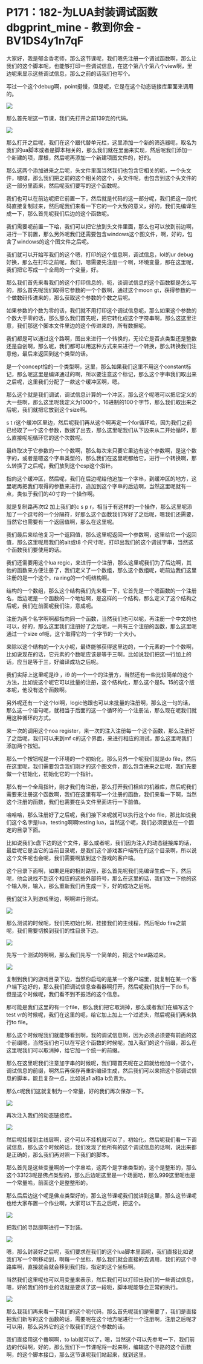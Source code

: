 # P171：182-为LUA封装调试函数dbgprint_mine - 教到你会 - BV1DS4y1n7qF

大家好，我是郁金香老师，那么这节课呢，我们嗯先注册一个调试函数啊，那么让我们的这个脚本呢，也能够打印一些调试信息，在这个第八个第八个view啊，里边呢来显示这些调试信息，那么之前的话我们也写个。

写过一个这个debug啊，point挺慢，但是呢，它是在这个动态链接库里面来调用的。

![](img/49877e28e50c179a37dc571022e0e080_1.png)

那么首先呢这一节课，我们先打开之前139克的代码。

![](img/49877e28e50c179a37dc571022e0e080_3.png)

那么打开之后呢，我们在这个跟代替单元栏，这里添加一个新的筛选器呃，取名为我们的ua脚本或者是脚本相关的，那么我们就在里面来实现，然后呢我们添加一个新建的项，摩根，然后呢再添加一个新建项图文件的，好的。

那么这两个添加进来之后呢，头文件里面当然我们也包含它相关的呃，一个头文件，啵啵，那么我们把之前的这个相关的这个，头文件呢，也包含到这个头文件的这一部分里面来，然后呢我们要写的这个函数呢。

我们也可以在前边呢把它前置一下，然后就是代码的这一部分呢，我们把这一段代码直接复制过来，然后呢我们来看一下它的一个大致的意义，好的，我们先编译生成一下，那么首先呢我们后边的这个函数呢。

我们需要呃前置一下哈，我们可以把它放到头文件里面，那么也可以放到前边啊，进行一下前置，那么另外呢我们还需要包含windows这个图文件，啊，好的，包含了windows的这个图文件之后呢。

我们就可以开始写我们的这个嗯，打印的这个信息啊，调试信息，lol的ur debug好换，那么在打印之前呢，我们，嗯需要先注册一个啊，环境变量，那在这里呢，我们把它写成一个全局的一个变量，好。

那么我们首先来看我们的这个打印信息的，呃，谈调试信息的这个函数额是怎么写的，那么首先呢我们取得它参数的一个个数啊，通过这个moon gt，获得参数的一个做数码传进来的，那么获取这个参数的个数之后呢。

如果参数的个数为零的话，我们就不用打印这个调试信息呃，那么如果这个参数的个数大于零的话，那么那么我们首先呢，把它转化成这个字符串啊，那么这这里注意，我们那这个脚本文件里边的这个传进来的，所有数据呢。

我们都是可以通过这个路啊，图出来进行一个转换的，无论它是否点类型还是整数还是自创啊，那么呢，我们都可以用这种方式来来进行一个转换，那么转换我们注意他，最后来返回到这个类型的话。

是一个concept恰的一个类型啊，这里，那么如果我们这里不用这个constant标记，那么呢这里是编译通过的啊，所以要注意这个标记，那么这个字串我们取出来之后呢，这里我们分配了一款这个缓冲区啊，嗯。

那么这个就是我们调试，调试信息计算的一个冲区，那么这个呢嗯可以把它定义的大一些啊，那么这里呢我定义为1000个，16进制的100个字节，那么我们取出来之后呢，我们就把它放到这个size啊。

s t r这个缓冲区里边，然后呢我们再从这个啊再定一个for循环哈，因为我们之前已经取了一个这个参数，数据了出去，那么这里呢我们从下边来从二开始循环，那么直接呢呃循环它的这个次数呢。

最终取决于它参数的一个个数啊，那么每次来只要它里边有这个参数啊，是这个数字的，或者是嗯这个字串类型的，那么我们在这里呢都给它，进行一个转换啊，那么转换了之后呢，我们放到这个csp这个指针。

指向这个缓冲区，然后呢，我们在后边呢给他追加一个字串，到缓冲区的地方，这里呢再把我们取得的参数来进行，追加到这个字串的后边啊，当然这里呢就有一点，类似于我们的40寸的一个操作啊。

就是复制路再次t2 加上我们的c s p r，相当于有这样的一个操作，那么这里呢添加了一个逗号的一个分隔符，好那么这个函数我们写好了之后呢，嗯我们还需要，当然它也需要有一个返回值啊，那么在这里呢。

我们最后来给他复习一个返回值，那么这里呢返回一个参数啊，这里给它一个返回值，那么这里呢用我们的alt或t8 个尺寸呢，打印出我们的这个调试字串，当然这个函数我们要使用的话。

我们还需要用这个lua regic，来进行一个注册，那么这里呢我们为了后边啊，其他的函数来方便注册了，我们定义了一个数组，那么这个数组呢，呃前边我们这里注册的是一个这个，ra ring的一个呃结构啊。

结构的一个数组，那么这个结构我们先来看一下，它首先是一个嗯函数的一个注册名，后边呢是一个函数的一个地址啊，是这样的一个结构，那么定义了这个结构之后呢，我们在前面呢我们注，意成呃。

注册为两个名字啊啊都指向同一个函数，当然我们也可以呢，再注册一个中文的也可以，好的，那么这里我们注册好了之后呢，一共有三个注册的函数，那么这里呢通过一个size of呃，这个取得它的一个字节的一个大小。

来除以这个结构的一个大小呢，最终能够获得这里边的，一个元素的一个个数啊，比如说现在的话，它元素的个数呢应该是等于三啊，比如说我们把这一行加上的话，应当是等于三，好编译成功之后呢。

我们实际上这里呢是i9 ，i9 的一个一个的注册方，当然还有一些比较简单的这个方法，比如说这个呢它可以批量的注册，这个结构化，那么这个是5。15的这个版本呢，他没有这个函数啊。

另外呢还有一个这个lol啊，logic他跟也可以来批量的注册啊，那么这一句的话，那么这一个语句呢，就相当于后面的这一个循环的一个注册法，那么现在呢我们就用这种循环的方式。

来一次的调用这个noa register，来一次的注入注册每一个这个函数，那么注册好了之后呢，我们可以来到mf c的这个界面，来进行相应的测试，那么这里呢我们添加两个按钮。

那么一个按钮呢是一个环境的一个初始化，那么另外一个呢我们就是do file，然后在这里呢，我们需要包含我们刚才的这个图文件，那么包含进来之后呢，我们先要做一个初始化，初始化它的一个指针。

那么有一个全局指针，刚才我们有注册，那么打开我们相应的机器库，然后呢我们需要来注册这个函数啊，我们在这里有写一个注册的函数，我们来看一下啊，当然这个注册的函数，我们也需要在头文件里面进行一下前值。

哈哈哈，那么注册好了之后呢，我们接下来呢就可以执行这个do file，那比如说我们这个名字是lua，testing啊啊testing lua，当然这个呢，我们必须要放在一个固定的目录下面。

比如说我们c盘下边的这个文件，那么或者呢，我们因为注入的动态链接库的话，最后呢它是当它的当前目录呢，是我们这个游戏客户端所在的这个目录啊，所以说这个文件呢也会呢，我们需要啊放到这个游戏的客户端。

这个目录下面啊，如果是用的相对路径，那么首先呢我们先编译生成一下，然后呢，他会说找不到这个相应的这些外部符号，那么在这里的话，我们改一下他的这个输入啊，输入，那么重新我们再生成一下，好的成功之后呢。

我们就注入到游戏里边，啊啊进行测试。

![](img/49877e28e50c179a37dc571022e0e080_5.png)

那么测试的时候呢，我们先初始化啊，挂接我们的主线程，然后呢do fire之前呢，我们需要切换到我们的性目录下边。



![](img/49877e28e50c179a37dc571022e0e080_7.png)

先写一个测试的啊啊，那么我们先写一个简单的，把这个test路过来。

![](img/49877e28e50c179a37dc571022e0e080_9.png)

复制到我们的游戏目录下边，当然你启动的是某一个客户端里，就复制在某一个客户端下边好的，那么我们把调试信息查看器啊打开，然后呢我们执行一下do fi，但是这个时候呢，我们看不到不振活的这个信息。

那可能是我们这里的有一个file，那么我们把它取消掉，那么或者我们在编写这个test vr的时候呢，我们在这里的呃，给它加上加上一个过滤头，然后呢我们再来执行to file。

那么这个时候呢我们就能够看到啊，我的调试信息啊，因为必须必须要有前面的这个前缀嗯，当然我们也可以在写这个函数的时候呢，加入我们的这个前缀，那么在这里呢我们可以取消掉，给它加一个统一的前缀。

那么在这里呢我们注意加字串的时候呢，我们嗯首先呢在之前就给他加一个这个，调试信息的前缀，啊然后再保存再重新编译生成，然后我们可以来把这个那调试信息的脚本，能且复杂一点，比如说a1 a和a b负责为。

那么c呢我们这就复制为一个常量，好的我们再次保存一下。

![](img/49877e28e50c179a37dc571022e0e080_11.png)

再次注入我们的动态链接库。

![](img/49877e28e50c179a37dc571022e0e080_13.png)

然后呢挂接到主线层啊，这个可以不挂机就可以了，初始化，然后呢我们看一下调试信息，那么这个时候的话，我们发现了他所有的这个调试信息的话啊，说出来都是正确的，那么我们再对照一下我们的脚本。

那么首先是这些变量啊的一个字串哈，这两个是字串类型的，这个是整形的，那么这个33123呢是佛点类型的，那么后边呢这里是一个场面哈，那么999这里呢也是一个常量哈，前面这个是整整形的。

那么后后边这个呢是佛点类型好的，那么这节课呢我们就讲到这里，那么这节课呢也给大家布置一个作业啊，大家可以下去之后呢，把这个。



![](img/49877e28e50c179a37dc571022e0e080_15.png)

把我们的寻路廓啊进行一下封装。

![](img/49877e28e50c179a37dc571022e0e080_17.png)

嗯，那么封装好之后呢，我们要求在我们的这个lua脚本里面呢，我们直接比如说我们写一个啊移动到，啊每一个坐标，那么我们就会直接的去调用，我们的这个寻路库啊，直接就会就会移到我们指，指定的这个坐标啊。

当然我们这里呢也可以用变量来表示，然后我们可以打印出我们的一些调试信息，嗯，好的我们的作业的话就是要求了这一段呃，脚本呢能够会正常的执行。



![](img/49877e28e50c179a37dc571022e0e080_19.png)

那么我我们再来看一下我们的这个呃代码，那么首先呢我们是需要了，我们是直接把我们新写的这个函数的话，需要呢在这个地方呢进行一个注册啊，注册之后呢才可以用，那么另外它的这个取我们的这个参数的话。

我们直接用这个撸啊啊，to lab就可以了，嗯，当然这个可以先参考一下，我们前边的代码啊，好的，那么我们下一节课呢将一起来啊，编辑这个寻路的这个函数啊，的这个脚本接口，那么这节课呢我们站起来，就到这里。

